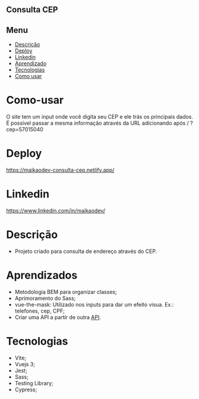 ## Consulta CEP

## Menu

  * [Descrição](#Descrição)
  * [Deploy](#Deploy)
  * [Linkedin](#Linkedin)
  * [Aprendizado](#Aprendizado)
  * [Tecnologias](#Tecnologias)
  * [Como usar](#Como-usar)


# Como-usar

 <p>
 O site tem um input onde você digita seu CEP e ele trás os principais dados. É possível passar a mesma informação através da URL adicionando após / ?cep=57015040
</p>

# Deploy

https://maikaodev-consulta-cep.netlify.app/

# Linkedin

https://www.linkedin.com/in/maikaodev/

# Descrição

- Projeto criado para consulta de endereço através do CEP. 

# Aprendizados 

 - Metodologia BEM para organizar classes;
 - Aprimoramento do Sass;
 - vue-the-mask: Utilizado nos inputs para dar um efeito visua. Ex.: telefones, cep, CPF;
 - Criar uma API a partir de outra [API](https://github.com/maikaodev/_api_consulta_cep).

 # Tecnologias
 
 - Vite;
 - Vuejs 3;
 - Jest;
 - Sass;
 - Testing Library;
 - Cypress;

